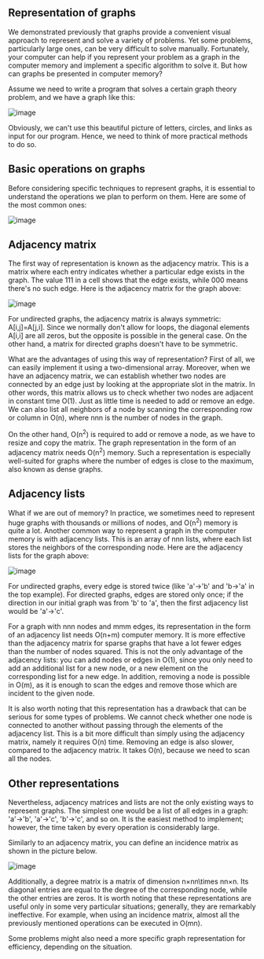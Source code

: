 ## Representation of graphs 
We demonstrated previously that graphs provide a convenient visual approach to represent and solve a variety of problems. Yet some problems, particularly large ones, can be very difficult to solve manually. Fortunately, your computer can help if you represent your problem as a graph in the computer memory and implement a specific algorithm to solve it. But how can graphs be presented in computer memory?

Assume we need to write a program that solves a certain graph theory problem, and we have a graph like this:


![image](https://user-images.githubusercontent.com/92832451/187855516-a61293f7-c937-4ffc-808c-c155372b2ddd.png)


Obviously, we can't use this beautiful picture of letters, circles, and links as input for our program. Hence, we need to think of more practical methods to do so. 

## Basic operations on graphs

Before considering specific techniques to represent graphs, it is essential to understand the operations we plan to perform on them. Here are some of the most common ones:

![image](https://user-images.githubusercontent.com/92832451/187855609-9276615e-a8ad-4049-927d-cd69b782557f.png)


## Adjacency matrix

The first way of representation is known as the adjacency matrix. This is a matrix where each entry indicates whether a particular edge exists in the graph. The value 111 in a cell shows that the edge exists, while 000 means there's no such edge. Here is the adjacency matrix for the graph above:


![image](https://user-images.githubusercontent.com/92832451/187855681-6d19eb90-64e3-4d74-b563-f949a7c9dcd9.png)

For undirected graphs, the adjacency matrix is always symmetric: A[i,j]=A[j,i]. Since we normally don't allow for loops, the diagonal elements A[i,i] are all zeros, but the opposite is possible in the general case. On the other hand, a matrix for directed graphs doesn't have to be symmetric.

What are the advantages of using this way of representation? First of all, we can easily implement it using a two-dimensional array. Moreover, when we have an adjacency matrix, we can establish whether two nodes are connected by an edge just by looking at the appropriate slot in the matrix. In other words, this matrix allows us to check whether two nodes are adjacent in constant time O(1). Just as little time is needed to add or remove an edge. We can also list all neighbors of a node by scanning the corresponding row or column in O(n), where nnn is the number of nodes in the graph.


On the other hand, O(n<sup>2</sup>) is required to add or remove a node, as we have to resize and copy the matrix. The graph representation in the form of an adjacency matrix needs O(n<sup>2</sup>) memory. Such a representation is especially well-suited for graphs where the number of edges is close to the maximum, also known as dense graphs.


## Adjacency lists

What if we are out of memory? In practice, we sometimes need to represent huge graphs with thousands or millions of nodes, and O(n<sup>2</sup>) memory is quite a lot. Another common way to represent a graph in the computer memory is with adjacency lists. This is an array of nnn lists, where each list stores the neighbors of the corresponding node. Here are the adjacency lists for the graph above:  

![image](https://user-images.githubusercontent.com/92832451/187856081-25563714-860e-4a54-8482-2c711d3c7fad.png)


For undirected graphs, every edge is stored twice (like 'a'→'b' and 'b→'a' in the top example). For directed graphs, edges are stored only once; if the direction in our initial graph was from 'b' to 'a', then the first adjacency list would be 'a'→'c'.

For a graph with nnn nodes and mmm edges, its representation in the form of an adjacency list needs O(n+m) computer memory. It is more effective than the adjacency matrix for sparse graphs that have a lot fewer edges than the number of nodes squared. This is not the only advantage of the adjacency lists: you can add nodes or edges in O(1), since you only need to add an additional list for a new node, or a new element on the corresponding list for a new edge. In addition, removing a node is possible in O(m), as it is enough to scan the edges and remove those which are incident to the given node.

It is also worth noting that this representation has a drawback that can be serious for some types of problems. We cannot check whether one node is connected to another without passing through the elements of the adjacency list. This is a bit more difficult than simply using the adjacency matrix, namely it requires O(n) time. Removing an edge is also slower, compared to the adjacency matrix. It takes O(n), because we need to scan all the nodes.

## Other representations

Nevertheless, adjacency matrices and lists are not the only existing ways to represent graphs. The simplest one would be a list of all edges in a graph: 'a'→'b', 'a'→'c', 'b'→'c', and so on. It is the easiest method to implement; however, the time taken by every operation is considerably large.

Similarly to an adjacency matrix, you can define an incidence matrix as shown in the picture below.

![image](https://user-images.githubusercontent.com/92832451/187856261-af041e72-1407-4a6d-af08-f1acf64d3a92.png)

Additionally, a degree matrix is a matrix of dimension n×nn\times nn×n. Its diagonal entries are equal to the degree of the corresponding node, while the other entries are zeros. It is worth noting that these representations are useful only in some very particular situations; generally, they are remarkably ineffective. For example, when using an incidence matrix, almost all the previously mentioned operations can be executed in O(mn).

Some problems might also need a more specific graph representation for efficiency, depending on the situation.

